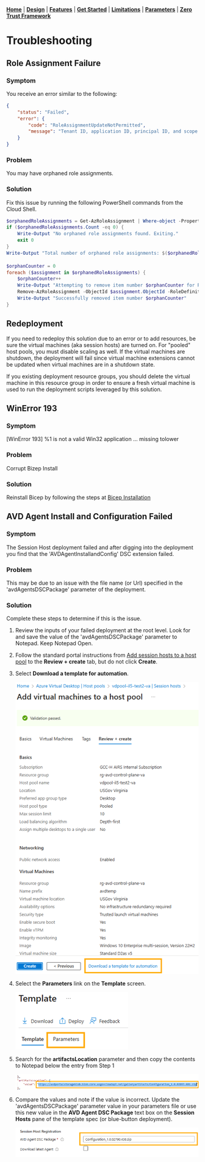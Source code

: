 [**Home**](../README.md) | [**Design**](design.md) | [**Features**](features.md) | [**Get Started**](quickStart.md) | [**Limitations**](limitations.md) | [**Parameters**](parameters.md) | [**Zero Trust Framework**](zeroTrustFramework.md)

# Troubleshooting

## Role Assignment Failure

### Symptom

You receive an error similar to the following:

```json
{
    "status": "Failed",
    "error": {
        "code": "RoleAssignmentUpdateNotPermitted",
        "message": "Tenant ID, application ID, principal ID, and scope are not allowed to be updated."
    }
}
```

### Problem

You may have orphaned role assignments.

### Solution

Fix this issue by running the following PowerShell commands from the Cloud Shell.


```powershell
$orphanedRoleAssignments = Get-AzRoleAssignment | Where-object -Property Displayname -eq $null
if ($orphanedRoleAssignments.Count -eq 0) {
    Write-Output "No orphaned role assignments found. Exiting."
    exit 0
}
Write-Output "Total number of orphaned role assignments: $($orphanedRoleAssignments.Count)"
 
$orphanCounter = 0
foreach ($assignment in $orphanedRoleAssignments) {
    $orphanCounter++
    Write-Output "Attempting to remove item number $orphanCounter for RoleAssignmentName: $($assignment.RoleAssignmentName) | RoleAssignmentId: $($assignment.RoleAssignmentId) | ObjectId: $($assignment.ObjectId) | RoleDefinitionName: $($assignment.RoleDefinitionName) | Scope: $($assignment.Scope)"    
    Remove-AzRoleAssignment -ObjectId $assignment.ObjectId -RoleDefinitionName $assignment.RoleDefinitionName -Scope $assignment.Scope    
    Write-Output "Successfully removed item number $orphanCounter"
}
```

## Redeployment

If you need to redeploy this solution due to an error or to add resources, be sure the virtual machines (aka session hosts) are turned on.  For "pooled" host pools, you must disable scaling as well.  If the virtual machines are shutdown, the deployment will fail since virtual machine extensions cannot be updated when virtual machines are in a shutdown state.

If you existing deployment resource groups, you should delete the virtual machine in this resource group in order to ensure a fresh virtual machine is used to run the deployment scripts leveraged by this solution.

## WinError 193

### Symptom

[WinError 193] %1 is not a valid Win32 application
... missing tolower

### Problem

Corrupt Bizep Install

### Solution

Reinstall Bicep by following the steps at [Bicep Installation](quickStart.md#bicep-installation)

## AVD Agent Install and Configuration Failed

### Symptom

The Session Host deployment failed and after digging into the deployment you find that the 'AVDAgentInstallandConfig' DSC extension failed.

### Problem

This may be due to an issue with the file name (or Url) specified in the 'avdAgentsDSCPackage' parameter of the deployment.

### Solution

Complete these steps to determine if this is the issue.

1. Review the inputs of your failed deployment at the root level. Look for and save the value of the 'avdAgentsDSCPackage' parameter to Notepad. Keep Notepad Open.

2. Follow the standard portal instructions from [Add session hosts to a host pool](https://learn.microsoft.com/en-us/azure/virtual-desktop/add-session-hosts-host-pool?tabs=portal%2Cgui&pivots=host-pool-standard) to the **Review + create** tab, but do not click **Create**.
   
3. Select **Download a template for automation**.

   ![Download Template](images/DownloadTemplate.png)

4. Select the **Parameters** link on the **Template** screen.

   ![Parameters](images/SelectTemplateParameters.png)

5. Search for the **artifactsLocation** parameter and then copy the contents to Notepad below the entry from Step 1

   ![artifactsLocation](images/artifactsLocation.png)

6. Compare the values and note if the value is incorrect. Update the 'avdAgentsDSCPackage' parameter value in your parameters file or use this new value in the **AVD Agent DSC Package** text box on the **Session Hosts** pane of the template spec (or blue-button deployment).

   ![AVD Agent DSC Package](images/AVDAgentDSCPackageUI.png)
